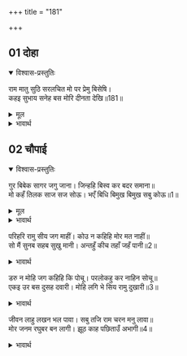 +++
title = "181"

+++


## 01 दोहा
<details open><summary>विश्वास-प्रस्तुतिः</summary>

राम मातु सुठि सरलचित मो पर प्रेमु बिसेषि।  
कहइ सुभाय सनेह बस मोरि दीनता देखि॥181॥  
</details>
<details><summary>मूल</summary>

राम मातु सुठि सरलचित मो पर प्रेमु बिसेषि।  
कहइ सुभाय सनेह बस मोरि दीनता देखि॥181॥  
</details>

<details><summary>भावार्थ</summary>

श्री रामचन्द्रजी की माता बहुत ही सरल हृदय हैं और मुझ पर उनका विशेष प्रेम है, इसलिए मेरी दीनता देखकर वे स्वाभाविक स्नेहवश ही ऐसा कह रही हैं॥181॥  
</details>





## 02 चौपाई
<details open><summary>विश्वास-प्रस्तुतिः</summary>

गुर बिबेक सागर जगु जाना। जिन्हहि बिस्व कर बदर समाना॥  
मो कहँ तिलक साज सज सोऊ। भएँ बिधि बिमुख बिमुख सबु कोऊ॥1॥  
</details>
<details><summary>मूल</summary>

गुर बिबेक सागर जगु जाना। जिन्हहि बिस्व कर बदर समाना॥  
मो कहँ तिलक साज सज सोऊ। भएँ बिधि बिमुख बिमुख सबु कोऊ॥1॥  
</details>

<details><summary>भावार्थ</summary>

गुरुजी ज्ञान के समुद्र हैं, इस बात को सारा जगत्‌ जानता है, जिसके लिए विश्व हथेली पर रखे हुए बेर के समान है, वे भी मेरे लिए राजतिलक का साज सज रहे हैं। सत्य है, विधाता के विपरीत होने पर सब कोई विपरीत हो जाते हैं॥1॥  
</details>

परिहरि रामु सीय जग माहीं। कोउ न कहिहि मोर मत नाहीं॥  
सो मैं सुनब सहब सुखु मानी। अन्तहुँ कीच तहाँ जहँ पानी॥2॥  

<details><summary>भावार्थ</summary>

श्री रामचन्द्रजी और सीताजी को छोडकर जगत्‌ में कोई यह नहीं कहेगा कि इस अनर्थ में मेरी सम्मति नहीं है। मैं उसे सुखपूर्वक सुनूँगा और सहूँगा, क्योङ्कि जहाँ पानी होता है, वहाँ अन्त में कीचड होता ही है॥2॥  
</details>

डरु न मोहि जग कहिहि कि पोचू। परलोकहु कर नाहिन सोचू॥  
एकइ उर बस दुसह दवारी। मोहि लगि भे सिय रामु दुखारी॥3॥  

<details><summary>भावार्थ</summary>

मुझे इसका डर नहीं है कि जगत्‌ मुझे बुरा कहेगा और न मुझे परलोक का ही सोच है। मेरे हृदय में तो बस, एक ही दुःसह दावानल धधक रहा है कि मेरे कारण श्री सीता-रामजी दुःखी हुए॥3॥  
</details>

जीवन लाहु लखन भल पावा। सबु तजि राम चरन मनु लावा॥  
मोर जनम रघुबर बन लागी। झूठ काह पछिताउँ अभागी॥4॥  

<details><summary>भावार्थ</summary>

जीवन का उत्तम लाभ तो लक्ष्मण ने पाया, जिन्होन्ने सब कुछ तजकर श्री रामजी के चरणों में मन लगाया। मेरा जन्म तो श्री रामजी के वनवास के लिए ही हुआ था। मैं अभागा झूठ-मूठ क्या पछताता हूँ?॥4॥  
</details>


